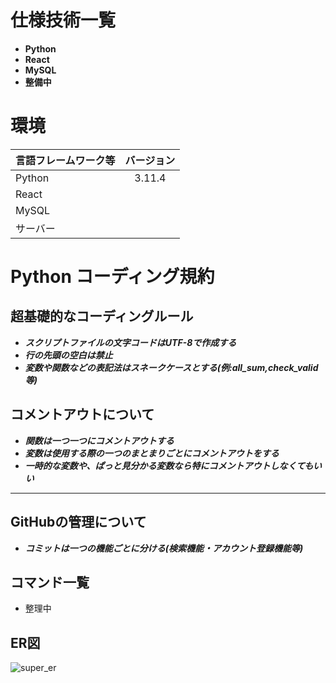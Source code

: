 # 仕様技術一覧
- **Python**
- **React**
- **MySQL**
- **整備中**

# 環境
|言語フレームワーク等|バージョン|
|:---|:---:|
|Python|3.11.4|
|React||
|MySQL||
|サーバー||


# Python コーディング規約

## 超基礎的なコーディングルール
- ***スクリプトファイルの文字コードはUTF-8で作成する***
- ***行の先頭の空白は禁止***
- ***変数や関数などの表記法はスネークケースとする(例:all_sum,check_valid等)***

## コメントアウトについて
- ***関数は一つ一つにコメントアウトする***
- ***変数は使用する際の一つのまとまりごとにコメントアウトをする***
- ***一時的な変数や、ぱっと見分かる変数なら特にコメントアウトしなくてもいい***
---

## GitHubの管理について
- ***コミットは一つの機能ごとに分ける(検索機能・アカウント登録機能等)***

## コマンド一覧
- 整理中

## ER図
![super_er](https://github.com/kuriken121227/chatApp/assets/136247859/1d5b2e32-9296-4631-81a3-9dfcaa05f0d2)